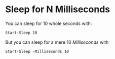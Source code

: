 ﻿# Sleep for N Milliseconds

You can sleep for 10 whole seconds with:

	Start-Sleep 10

But you can sleep for a mere 10 *Milliseconds* with

	Start-Sleep -Milliseconds 10
